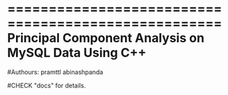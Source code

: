 ====================================================
Principal Component Analysis on MySQL Data Using C++
=====================================================

#Authours:
pramttl
abinashpanda

#CHECK "docs" for details.
